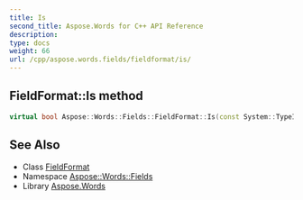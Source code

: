 ```yaml
---
title: Is
second_title: Aspose.Words for C++ API Reference
description: 
type: docs
weight: 66
url: /cpp/aspose.words.fields/fieldformat/is/
---
```

## FieldFormat::Is method




```cpp
virtual bool Aspose::Words::Fields::FieldFormat::Is(const System::TypeInfo &target) const override
```

## See Also

* Class [FieldFormat](../)
* Namespace [Aspose::Words::Fields](../../)
* Library [Aspose.Words](../../../)
